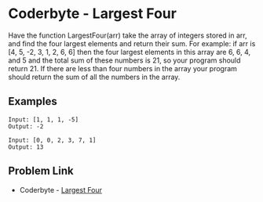 # Coderbyte - Largest Four

Have the function LargestFour(arr) take the array of integers stored in arr, and find the four largest elements and return their sum. For example: if arr is [4, 5, -2, 3, 1, 2, 6, 6] then the four largest elements in this array are 6, 6, 4, and 5 and the total sum of these numbers is 21, so your program should return 21. If there are less than four numbers in the array your program should return the sum of all the numbers in the array.

## Examples

```
Input: [1, 1, 1, -5]
Output: -2
```

```
Input: [0, 0, 2, 3, 7, 1]
Output: 13
```

## Problem Link

- Coderbyte - [Largest Four](https://coderbyte.com/editor/Largest%20Four:JavaScript)
